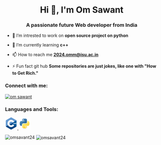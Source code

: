 <h1 align="center">Hi 👋, I'm Om Sawant</h1>
<h3 align="center">A passionate future Web developer from India</h3>

- 🔭 I’m intrested to work on **open source project on python**

- 🌱 I’m currently learning **c++**

- 📫 How to reach me **2024.omm@isu.ac.in**

- ⚡ Fun fact git hub **Some repositories are just jokes, like one with "How to Get Rich."**

<h3 align="left">Connect with me:</h3>
<p align="left">
<a href="https://linkedin.com/in/om sawant" target="blank"><img align="center" src="https://raw.githubusercontent.com/rahuldkjain/github-profile-readme-generator/master/src/images/icons/Social/linked-in-alt.svg" alt="om sawant" height="30" width="40" /></a>
</p>

<h3 align="left">Languages and Tools:</h3>
<p align="left"> <a href="https://www.w3schools.com/cpp/" target="_blank" rel="noreferrer"> <img src="https://raw.githubusercontent.com/devicons/devicon/master/icons/cplusplus/cplusplus-original.svg" alt="cplusplus" width="40" height="40"/> </a> <a href="https://www.python.org" target="_blank" rel="noreferrer"> <img src="https://raw.githubusercontent.com/devicons/devicon/master/icons/python/python-original.svg" alt="python" width="40" height="40"/> </a> </p>

<p><img align="left" src="https://github-readme-stats.vercel.app/api/top-langs?username=omsavant24&show_icons=true&locale=en&layout=compact" alt="omsavant24" /></p>

<p>&nbsp;<img align="center" src="https://github-readme-stats.vercel.app/api?username=omsavant24&show_icons=true&locale=en" alt="omsavant24" /></p>
